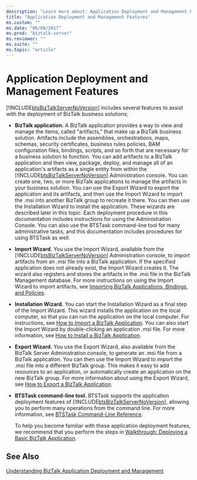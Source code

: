 ```yaml
---
description: "Learn more about: Application Deployment and Management Features"
title: "Application Deployment and Management Features"
ms.custom: ""
ms.date: "06/08/2017"
ms.prod: "biztalk-server"
ms.reviewer: ""
ms.suite: ""
ms.topic: "article"
---
```

# Application Deployment and Management Features
[!INCLUDE[btsBizTalkServerNoVersion](../includes/btsbiztalkservernoversion-md.md)] includes several features to assist with the deployment of BizTalk business solutions:  
  
- **BizTalk application.** A BizTalk application provides a way to view and manage the items, called "artifacts," that make up a BizTalk business solution. Artifacts include the assemblies, orchestrations, maps, schemas, security certificates, business rules policies, BAM configuration files, bindings, scripts, and so forth that are necessary for a business solution to function. You can add artifacts to a BizTalk application and then view, package, deploy, and manage all of an application's artifacts as a single entity from within the [!INCLUDE[btsBizTalkServerNoVersion](../includes/btsbiztalkservernoversion-md.md)] Administration console. You can create one, two, or more BizTalk applications to manage the artifacts in your business solution. You can use the Export Wizard to export the application and its artifacts, and then use the Import Wizard to import the .msi into another BizTalk group to recreate it there. You can then use the Installation Wizard to install the application. These wizards are described later in this topic. Each deployment procedure in this documentation includes instructions for using the Administration Console. You can also use the BTSTask command-line tool for many administrative tasks, and this documentation includes procedures for using BTSTask as well.  
  
- **Import Wizard.** You use the Import Wizard, available from the [!INCLUDE[btsBizTalkServerNoVersion](../includes/btsbiztalkservernoversion-md.md)] Administration console, to import artifacts from an .msi file into a BizTalk application. If the specified application does not already exist, the Import Wizard creates it. The wizard also registers and stores the artifacts in the .msi file in the BizTalk Management database. For more instructions on using the Import Wizard to import artifacts, see [Importing BizTalk Applications, Bindings, and Policies](../core/importing-biztalk-applications-bindings-and-policies.md).  
  
- **Installation Wizard.** You can start the Installation Wizard as a final step of the Import Wizard. This wizard installs the application on the local computer, so that you can run the application on the local computer. For instructions, see [How to Import a BizTalk Application](../core/how-to-import-a-biztalk-application.md). You can also start the Import Wizard by double-clicking an application .msi file. For more information, see [How to Install a BizTalk Application](../core/how-to-install-a-biztalk-application.md).  
  
- **Export Wizard.** You use the Export Wizard, also available from the BizTalk Server Administration console, to generate an .msi file from a BizTalk application. You can then use the Import Wizard to import the .msi file into a different BizTalk group. This makes it easy to add resources to an application, or automatically create an application on the new BizTalk group. For more information about using the Export Wizard, see [How to Export a BizTalk Application](../core/how-to-export-a-biztalk-application.md).  
  
- **BTSTask command-line tool.** BTSTask supports the application deployment features of [!INCLUDE[btsBizTalkServerNoVersion](../includes/btsbiztalkservernoversion-md.md)], allowing you to perform many operations from the command line. For more information, see [BTSTask Command-Line Reference](../core/btstask-command-line-reference.md).  
  
  To help you become familiar with these application deployment features, we recommend that you perform the steps in [Walkthrough: Deploying a Basic BizTalk Application](../core/walkthrough-deploying-a-basic-biztalk-application.md).  
  
## See Also  
 [Understanding BizTalk Application Deployment and Management](../core/understanding-biztalk-application-deployment-and-management.md)
